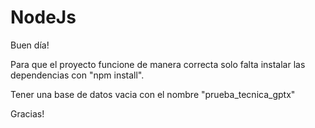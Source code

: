 # NodeJs

Buen día!

Para que el proyecto funcione de manera correcta solo falta instalar las dependencias con "npm install".

Tener una base de datos vacia con el nombre "prueba_tecnica_gptx"

Gracias!